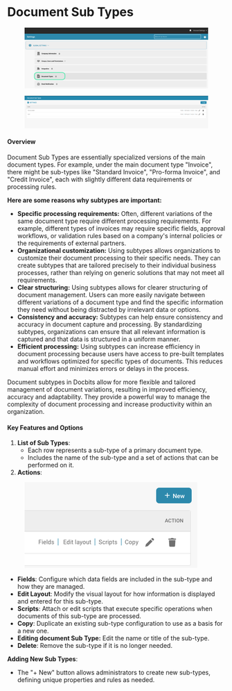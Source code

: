# Document Sub Types

<figure><img src="../../../../.gitbook/assets/Bildschirmfoto 2024-05-21 um 10.16.14.png" alt=""><figcaption></figcaption></figure>

<figure><img src="../../../../.gitbook/assets/Bildschirmfoto 2024-05-08 um 08.54.08.png" alt=""><figcaption></figcaption></figure>

#### Overview

Document Sub Types are essentially specialized versions of the main document types. For example, under the main document type "Invoice", there might be sub-types like "Standard Invoice", "Pro-forma Invoice", and "Credit Invoice", each with slightly different data requirements or processing rules.

**Here are some reasons why subtypes are important:**

* **Specific processing requirements:** Often, different variations of the same document type require different processing requirements. For example, different types of invoices may require specific fields, approval workflows, or validation rules based on a company's internal policies or the requirements of external partners.
* **Organizational customization:** Using subtypes allows organizations to customize their document processing to their specific needs. They can create subtypes that are tailored precisely to their individual business processes, rather than relying on generic solutions that may not meet all requirements.
* **Clear structuring:** Using subtypes allows for clearer structuring of document management. Users can more easily navigate between different variations of a document type and find the specific information they need without being distracted by irrelevant data or options.
* **Consistency and accuracy:** Subtypes can help ensure consistency and accuracy in document capture and processing. By standardizing subtypes, organizations can ensure that all relevant information is captured and that data is structured in a uniform manner.
* **Efficient processing:** Using subtypes can increase efficiency in document processing because users have access to pre-built templates and workflows optimized for specific types of documents. This reduces manual effort and minimizes errors or delays in the process.

Document subtypes in Docbits allow for more flexible and tailored management of document variations, resulting in improved efficiency, accuracy and adaptability. They provide a powerful way to manage the complexity of document processing and increase productivity within an organization.



#### Key Features and Options

1. **List of Sub Types**:
   * Each row represents a sub-type of a primary document type.
   * Includes the name of the sub-type and a set of actions that can be performed on it.
2. **Actions**:

<figure><img src="../../../../.gitbook/assets/image (77).png" alt=""><figcaption></figcaption></figure>

* **Fields**: Configure which data fields are included in the sub-type and how they are managed.
* **Edit Layout**: Modify the visual layout for how information is displayed and entered for this sub-type.
* **Scripts**: Attach or edit scripts that execute specific operations when documents of this sub-type are processed.
* **Copy**: Duplicate an existing sub-type configuration to use as a basis for a new one.
* **Editing document Sub Type:** Edit the name or title of the sub-type.
* **Delete**: Remove the sub-type if it is no longer needed.

**Adding New Sub Types**:

* The "+ New" button allows administrators to create new sub-types, defining unique properties and rules as needed.


